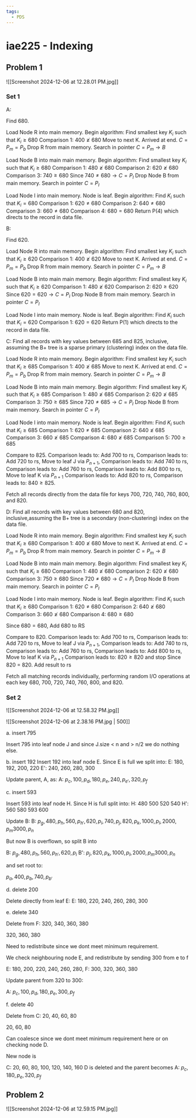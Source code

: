 ```yaml
---
tags:
  - PDS
---
```

# iae225  - Indexing

## Problem 1
![[Screenshot 2024-12-06 at 12.28.01 PM.jpg]]

### Set 1

A:

Find 680.

Load Node R into main memory.
Begin algorithm: Find smallest key $K_{i}$ such that $K_{i} \geq 680$
Comparison 1: $400 \ngeq 680$
Move to next K.
Arrived at end. 
$C = P_{m}=P_{b}$
Drop R from main memory.
Search in pointer $C=P_{m} \rightarrow B$

Load Node B into main main memory.
Begin algorithm: Find smallest key $K_{i}$ such that $K_{i} \geq 680$
Comparison 1: $480 \ngeq 680$
Comparison 2: $620 \ngeq 680$
Comparison 3: $740 \geq 680$
Since $740 \neq 680 \rightarrow C = P_{I}$
Drop Node B from main memory.
Search in pointer $C = P_{I}$

Load Node I into main memory.
Node is leaf.
Begin algorithm: Find $K_{i}$ such that $K_{i} = 680$
Comparison 1: $620 \neq 680$
Comparison 2: $640 \neq 680$
Comparison 3: $660 \neq 680$
Comparison 4: $680 = 680$
Return P(4) which directs to the record in data file.

B: 

Find 620.

Load Node R into main memory.
Begin algorithm: Find smallest key $K_{i}$ such that $K_{i} \geq 620$
Comparison 1: $400 \ngeq 620$
Move to next K.
Arrived at end. 
$C = P_{m}=P_{b}$
Drop R from main memory.
Search in pointer $C=P_{m} \rightarrow B$

Load Node B into main main memory.
Begin algorithm: Find smallest key $K_{i}$ such that $K_{i} \geq 620$
Comparison 1: $480 \ngeq 620$
Comparison 2: $620 \geq 620$
Since $620 = 620 \rightarrow C = P_{I}$
Drop Node B from main memory.
Search in pointer $C = P_{I}$

Load Node I into main memory.
Node is leaf.
Begin algorithm: Find $K_{i}$ such that $K_{i} = 620$
Comparison 1: $620 = 620$
Return P(1) which directs to the record in data file.

C: 
Find all records with key values between 685 and 825, inclusive, assuming the B+ tree is a sparse primary (clustering) index on the data file.

Load Node R into main memory.
Begin algorithm: Find smallest key $K_{i}$ such that $K_{i} \geq 685$
Comparison 1: $400 \ngeq 685$
Move to next K.
Arrived at end. 
$C = P_{m}=P_{b}$
Drop R from main memory.
Search in pointer $C=P_{m} \rightarrow B$

Load Node B into main main memory.
Begin algorithm: Find smallest key $K_{i}$ such that $K_{i} \geq 685$
Comparison 1: $480 \ngeq 685$
Comparison 2: $620 \ngeq 685$
Comparison 3: $750 \geq 685$
Since $720 \neq 685 \rightarrow C = P_{I}$
Drop Node B from main memory.
Search in pointer $C = P_{I}$

Load Node I into main memory.
Node is leaf.
Begin algorithm: Find $K_{i}$ such that $K_{i} \geq 685$
Comparison 1: $620 \neq 685$
Comparison 2: $640 \ngeq 685$
Comparison 3: $660 \ngeq 685$
Comparison 4: $680 \ngeq 685$
Comparison 5: $700 \ge 685$

Compare to 825.
Comparison leads to: Add 700 to rs,
Comparison leads to: Add 720 to rs,
Move to leaf J via $P_{n+1}$,
Comparison leads to: Add 740 to rs,
Comparison leads to: Add 760 to rs,
Comparison leads to: Add 800 to rs,
Move to leaf K via $P_{n+1}$
Comparison leads to: Add 820 to rs,
Comparison leads to: $840 \ge 825$.

Fetch all records directly from the data file for keys 700, 720, 740, 760, 800, and 820.

D: 
Find all records with key values between 680 and 820, inclusive,assuming the B+ tree is a secondary (non-clustering) index on the data file.

Load Node R into main memory.
Begin algorithm: Find smallest key $K_{i}$ such that $K_{i} \geq 680$
Comparison 1: $400 \ngeq 680$
Move to next K.
Arrived at end. 
$C = P_{m}=P_{b}$
Drop R from main memory.
Search in pointer $C=P_{m} \rightarrow B$

Load Node B into main main memory.
Begin algorithm: Find smallest key $K_{i}$ such that $K_{i} \geq 680$
Comparison 1: $480 \ngeq 680$
Comparison 2: $620 \ngeq 680$
Comparison 3: $750 \geq 680$
Since $720 \neq 680 \rightarrow C = P_{I}$
Drop Node B from main memory.
Search in pointer $C = P_{I}$

Load Node I into main memory.
Node is leaf.
Begin algorithm: Find $K_{i}$ such that $K_{i} \geq 680$
Comparison 1: $620 \neq 680$
Comparison 2: $640 \ngeq 680$
Comparison 3: $660 \ngeq 680$
Comparison 4: $680 \geq 680$

Since $680=680$, Add 680 to RS

Compare to 820.
Comparison leads to: Add 700 to rs,
Comparison leads to: Add 720 to rs,
Move to leaf J via $P_{n+1}$,
Comparison leads to: Add 740 to rs,
Comparison leads to: Add 760 to rs,
Comparison leads to: Add 800 to rs,
Move to leaf K via $P_{n+1}$
Comparison leads to: $820 \ge 820$ and stop
Since 820 = 820. Add result to rs

Fetch all matching records individually, performing random I/O operations at each key 680, 700, 720, 740, 760, 800, and 820.

### Set 2

![[Screenshot 2024-12-06 at 12.58.32 PM.jpg]]

![[Screenshot 2024-12-06 at 2.38.16 PM.jpg | 500]]

a. insert 795 

Insert 795 into leaf node J and since J.size < n and > n/2 we do nothing else.

b. insert 192 
Insert 192 into leaf node E.
Since E is full we split into:
E: 180, 192, 200, 220
E': 240, 260, 280, 300

Update parent, A, as:
A: $p_{c}, 100, p_{d}, 180,p_{e},240,p_{e'},320,p_{f}$

c. insert 593 

Insert 593 into leaf node H.
Since H is full split into:
H: 480 500 520 540
H': 560 580 593 600

Update B:
B: $p_{g}, 480, p_{h}, 560,p_{h'}, 620, p_{i}, 740, p_{j},820,p_{k},1000,p_{l},2000,p_{m}3000,p_{n}$

But now B is overflown, so split B into 

B: $p_{g}, 480, p_{h}, 560,p_{h'}, 620, p_{i}$
B': $p_{j}, 820,p_{k},1000,p_{l},2000,p_{m}3000,p_{n}$

and set root to:

$p_{a},400,p_{b},740,p_{b'}$

d. delete 200 

Delete directly from leaf E:
E: 180, 220, 240, 260, 280, 300

e. delete 340 

Delete from F: 320, 340, 360, 380

320, 360, 380

Need to redistribute since we dont meet minimum requirement.

We check neighbouring node E, and redistribute by sending 300 from e to f

E: 180, 200, 220, 240, 260, 280,
F: 300, 320, 360, 380

Update parent from 320 to 300:

A: $p_{c},100,p_{d},180, p_{e},300,p_{f}$

f. delete 40

Delete from C: 20, 40, 60, 80

20, 60, 80

Can coalesce since we dont meet minimum requirement here or on checking node D.

New node is

C: 20, 60, 80, 100, 120, 140, 160
D is deleted
and the parent becomes A: $p_{c},180,p_{e},320,p_{f}$

## Problem 2

![[Screenshot 2024-12-06 at 12.59.15 PM.jpg]]

